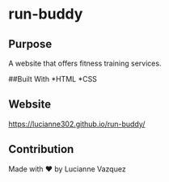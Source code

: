 # run-buddy

## Purpose
A website that offers fitness training services. 

##Built With
*HTML
*CSS

## Website
https://lucianne302.github.io/run-buddy/

## Contribution
Made with ❤️ by Lucianne Vazquez

